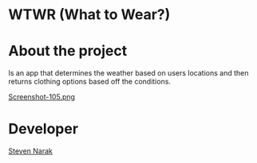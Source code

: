 # WTWR (What to Wear?)
# About the project
Is an app that determines the weather based on users locations and then returns clothing options based off the conditions.

[Screenshot-105.png](https://postimg.cc/JGq3X3cd)

# Developer
[Steven Narak](https://github.com/steviesmooth)

